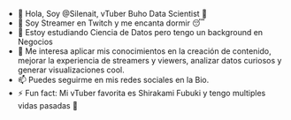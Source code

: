 - 👋 Hola, Soy @Silenait, vTuber Buho Data Scientist 🦉
- 👀 Soy Streamer en Twitch y me encanta dormir 😴
- 🌱 Estoy estudiando Ciencia de Datos pero tengo un background en Negocios
- 💞️ Me interesa aplicar mis conocimientos en la creación de contenido, mejorar la experiencia de streamers y viewers, analizar datos curiosos y generar visualizaciones cool.
- 📫 Puedes seguirme en mis redes sociales en la Bio.
- ⚡ Fun fact: Mi vTuber favorita es Shirakami Fubuki y tengo multiples vidas pasadas 👿
<!---
Silenait/Silenait is a ✨ special ✨ repository because its `README.md` (this file) appears on your GitHub profile.
You can click the Preview link to take a look at your changes.
--->

